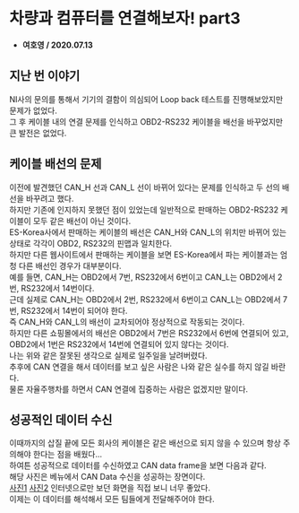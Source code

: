 # 차량과 컴퓨터를 연결해보자! part3
* __여호영 / 2020.07.13__

## 지난 번 이야기
NI사의 문의를 통해서 기기의 결함이 의심되어 Loop back 테스트를 진행해보았지만 문제가 없었다.  
그 후 케이블 내의 연결 문제를 인식하고 OBD2-RS232 케이블을 배선을 바꾸었지만 큰 발전은 없었다.  

## 케이블 배선의 문제
이전에 발견했던 CAN_H 선과 CAN_L 선이 바뀌어 있다는 문제를 인식하고 두 선의 배선을 바꾸려고 했다.  
하지만 기존에 인지하지 못했던 점이 있었는데 일반적으로 판매하는 OBD2-RS232 케이블이 모두 같은 배선이 아닌 것이다.  
ES-Korea사에서 판매하는 케이블의 배선은 CAN_H와 CAN_L의 위치만 바뀌어 있는 상태로 각각이 OBD2, RS232의 핀맵과 일치한다.  
하지만 다른 웹사이트에서 판매하는 케이블을 보면 ES-Korea에서 파는 케이블과는 엄청 다른 배선인 경우가 대부분이다.  
예를 들면, CAN_H는 OBD2에서 7번, RS232에서 6번이고 CAN_L는 OBD2에서 2번, RS232에서 14번이다.  
근데 실제로 CAN_H는 OBD2에서 2번, RS232에서 6번이고 CAN_L는 OBD2에서 7번, RS232에서 14번이 되어야 한다.  
즉 CAN_H와 CAN_L의 배선이 교차되어야 정상적으로 작동되는 것이다.   
하지만 다른 쇼핑몰에서의 배선은 OBD2에서 7번은 RS232에서 6번에 연결되어 있고, OBD2에서 1번은 RS232에서 14번에 연결되어 있지 않다는 것이다.  
나는 위와 같은 잘못된 생각으로 실제로 일주일을 날려버렸다.  
추후에 CAN 연결을 해서 데이터를 보고 싶은 사람은 나와 같은 실수를 하지 않길 바란다.  
물론 자율주행차를 하면서 CAN 연결에 집중하는 사람은 없겠지만 말이다.  

## 성공적인 데이터 수신
이때까지의 삽질 끝에 모든 회사의 케이블은 같은 배선으로 되지 않을 수 있으며 항상 주의해야 한다는 점을 배웠다...  
하여튼 성공적으로 데이터를 수신하였고 CAN data frame을 보면 다음과 같다.  
해당 사진은 베뉴에서 CAN Data 수신을 성공하는 장면이다.  
[사진1]() [사진2]()
인터넷으로만 보던 화면을 직접 보니 너무 좋았다.  
이제는 이 데이터를 해석해서 모든 팀들에게 전달해주어야 한다.  
